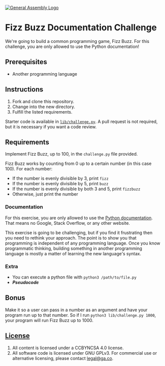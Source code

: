 [![General Assembly Logo](https://camo.githubusercontent.com/1a91b05b8f4d44b5bbfb83abac2b0996d8e26c92/687474703a2f2f692e696d6775722e636f6d2f6b6538555354712e706e67)](https://generalassemb.ly/education/web-development-immersive)

# Fizz Buzz Documentation Challenge

We're going to build a common programming game, Fizz Buzz. For this challenge,
you are only allowed to use the Python documentation!

## Prerequisites

- Another programming language

## Instructions

1.  Fork and clone this repository.
1.  Change into the new directory.
1.  Fulfill the listed requirements.

Starter code is available in [`lib/challenge.py`](lib/challenge.py). A pull
request is not required, but it is necessary if you want a code review.

## Requirements

Implement Fizz Buzz, up to 100, in the `challenge.py` file provided.

Fizz Buzz works by counting from 0 up to a certain number (in this case 100).
For each number:

* If the number is evenly divisible by 3, print `fizz`
* If the number is evenly divisible by 5, print `buzz`
* If the number is evenly divisible by both 3 and 5, print `fizzbuzz`
* Otherwise, just print the number

### Documentation

For this exercise, you are only allowed to use the [Python
documentation](https://docs.python.org/3/index.html). That means no Google,
Stack Overflow, or any other website.

This exercise is going to be challenging, but if you find it frustrating then
you need to rethink your approach. The point is to show you that programming is
independent of any programming language. Once you know programmatic thinking,
building something in another programming language is mostly a matter of
learning the new language's syntax.

### Extra

- You can execute a python file with `python3 /path/to/file.py`
- ***Pseudocode***

## Bonus

Make it so a user can pass in a number as an argument and have your program run
up to that number. So if I run `python3 lib/challenge.py 1000`, your program
will run Fizz Buzz up to 1000.

## [License](LICENSE)

1.  All content is licensed under a CC­BY­NC­SA 4.0 license.
1.  All software code is licensed under GNU GPLv3. For commercial use or
    alternative licensing, please contact legal@ga.co.
